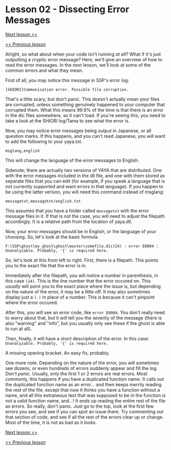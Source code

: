 # Lesson 02 - Dissecting Error Messages

[Next lesson >>]()

[<< Previous lesson]()

Alright, so what about when your code isn't running *at all?* What if it's just outputting a cryptic error message? Here, we'll give an overview of how to read the error messages. In the next lesson, we'll look at some of the common errors and what they mean.

First of all, you may notice this message in SSP's error log:

```
[SHIORI]Communication error. Possible file corruption.
```

That's a little scary, but don't panic. This doesn't actually mean your files are corrupted, unless something genuinely happened to your computer that corrupted them. What this means 99.9% of the time is that there is an error in the dic files somewhere, so it can't load. If you're seeing this, you need to take a look at the SHIORI log/Tama to see what the error is.

Now, you may notice error messages being output in Japanese, or all question marks. If this happens, and you can't read Japanese, you will want to add the following to your yaya.txt.

```
msglang,english
```

This will change the language of the error messages to English.

Sidenote; there are actually two versions of YAYA that are distributed. One with the error messages included in the dll file, and one with them stored as separate files that you can edit (for example, if you speak a language that is not currently supported and want errors in that language). If you happen to be using the latter version, you will need this command instead of msglang:

```
messagetxt,messagetxt/english.txt
```

This assumes that you have a folder called `messagetxt` with the error message files in it. If that is not the case, you will need to adjust the filepath accordingly. It is a relative path from the location of yaya.dll.

Now, your error messages should be in English, or the language of your choosing. So, let's look at the basic formula.

```
F:\SSP\ghost\my_ghost\ghost\master\somefile.dic(24) : error E0004 : Unanalyzable. Probably, '{' is required here.
```

So, let's look at this from left to right. First, there is a filepath. This points you to the exact file that the error is in.

Immediately after the filepath, you will notice a number in parenthesis, in this case `(24)`. This is the line number that the error occured on. This *usually* will point you to the exact place where the issue is, but depending on the nature of the error, it may be a little off. It may also sometimes display just a `(-)` in place of a number. This is because it can't pinpoint where the error occured.

After this, you will see an error code, like `error E0004`. You don't really need to worry about that, but it *will* tell you the severity of the message (there is also "warning" and "info", but you usually only see these if the ghost is able to run at all).

Then, finally, it will have a short description of the error. In this case: `Unanalyzable. Probably, '{' is required here.`

A missing opening bracket. An easy fix, probably.

One more note. Depending on the nature of the error, you will sometimes see dozens, or even hundreds of errors suddenly appear and fill the log. *Don't panic.* Usually, only the first 1 or 2 errors are real errors. Most commonly, this happens if you have a duplicated function name. It calls out the duplicated function name as an error... and then keeps merrily reading the rest of the file, except that now it thinks you have a function without a name, and all this extraneous text that was supposed to be *in* the function is not a valid function name, and...! It ends up reading the entire rest of the file as errors. So really, don't panic. Just go to the top, look at the first few errors you see, and see if you can spot an issue there. Try commenting out that section of code, and see if all the rest of the errors clear up or change. Most of the time, it is not as bad as it looks.

[Next lesson >>]()

[<< Previous lesson]()